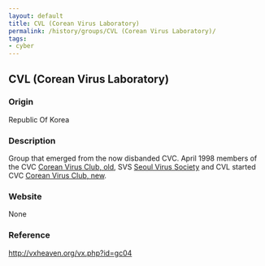 ```yaml
---
layout: default
title: CVL (Corean Virus Laboratory)
permalink: /history/groups/CVL (Corean Virus Laboratory)/
tags:
- cyber
---
```


## CVL (Corean Virus Laboratory)

### Origin
Republic Of Korea

### Description
Group that emerged from the now disbanded CVC. April 1998 members of the CVC [Corean Virus Club, old](http://vxheaven.org/vx.php?id=gc03), SVS [Seoul Virus Society](http://vxheaven.org/vx.php?id=gs12) and CVL started CVC [Corean Virus Club, new](http://vxheaven.org/vx.php?id=gc02).

### Website
None

### Reference
http://vxheaven.org/vx.php?id=gc04
